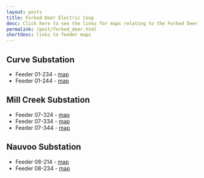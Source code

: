 ```yaml
---
layout: posts
title: Forked Deer Electric Coop
desc: Click here to see the links for maps relating to the Forked Deer Coop.  This is organized by substation/feeders. 
permalink: /post/forked_deer.html
shortdesc: links to feeder maps
---
```

Curve Substation
--------------
* Feeder 01-234 - [map](/coop/forked_deer/scurve_f01234.html)
* Feeder 01-244 - [map](/coop/forked_deer/scurve_f01244.html)

Mill Creek Substation
--------------
* Feeder 07-324 - [map](/coop/forked_deer/smill_creek_f07324.html)
* Feeder 07-334 - [map](/coop/forked_deer/smill_creek_f07334.html)
* Feeder 07-344 - [map](/coop/forked_deer/smill_creek_f07344.html)

Nauvoo Substation
--------------
* Feeder 08-214 - [map](/coop/forked_deer/snauvoo_f08214.html)
* Feeder 08-234 - [map](/coop/forked_deer/snauvoo_f08234.html)
